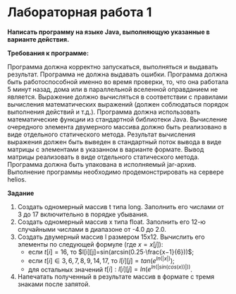 # Лабораторная работа 1

**Написать программу на языке Java, выполняющую указанные в варианте действия.**

**Требования к программе:**

Программа должна корректно запускаться, выполняться и выдавать результат. Программа не должна выдавать ошибки. Программа должна быть работоспособной именно во время проверки, то, что она работала 5 минут назад, дома или в параллельной вселенной оправданием не является.
Выражение должно вычисляться в соответствии с правилами вычисления математических выражений (должен соблюдаться порядок выполнения действий и т.д.).
Программа должна использовать математические функции из стандартной библиотеки Java.
Вычисление очередного элемента двумерного массива должно быть реализовано в виде отдельного статического метода.
Результат вычисления выражения должен быть выведен в стандартный поток вывода в виде матрицы с элементами в указанном в варианте формате. Вывод матрицы реализовать в виде отдельного статического метода.
Программа должна быть упакована в исполняемый jar-архив.
Выполнение программы необходимо продемонстрировать на сервере helios.

**Задание**

1. Создать одномерный массив t типа long. Заполнить его числами от 3 до 17 включительно в порядке убывания.
2. Создать одномерный массив x типа float. Заполнить его 12-ю случайными числами в диапазоне от -4.0 до 2.0.
3. Создать двумерный массив l размером 15x12. Вычислить его элементы по следующей формуле (где $x = x[j]$):
   - если $t[i] = 16$, то $l[i][j]=sin(arcsin(0.25⋅\frac{x−1}{6}))$;
   - если $t[i] ∈ {3, 6, 7, 8, 9, 14, 17}$, то $l[i][j]=tan(e^{ln(|x|)})$;
   - для остальных значений $t[i]: l[i][j]=ln(e^{ln(|sin(cos(x))|))}$.
4. Напечатать полученный в результате массив в формате с тремя знаками после запятой.
